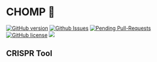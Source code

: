 # CHOMP 🐊

[![GitHub version](https://badge.fury.io/gh/bretonics%2FCHOMP.svg)](http://badge.fury.io/gh/bretonics%2FCHOMP)
[![Github Issues](http://githubbadges.herokuapp.com/bretonics/CHOMP/issues.svg)](https://github.com/bretonics/CHOMP/issues)
[![Pending Pull-Requests](http://githubbadges.herokuapp.com/bretonics/CHOMP/pulls.svg)](https://github.com/bretonics/CHOMP/pulls)
[![GitHub license](https://img.shields.io/badge/License-MIT-red.svg)](https://bretonics.mit-license.org/)
![](https://reposs.herokuapp.com/?path=bretonics/CHOMP&color=lightgrey)


CRISPR Tool
---
